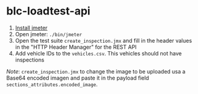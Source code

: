 # blc-loadtest-api
1. [Install jmeter](https://jmeter.apache.org/download_jmeter.cgi)
2. Open jmeter: `./bin/jmeter` 
3. Open the test suite `create_inspection.jmx` and fill in the header values in the "HTTP Header Manager" for the REST API
4. Add vehicle IDs to the `vehicles.csv`. This vehicles should not have inspections 

*Note*: `create_inspection.jmx` to change the image to be uploaded usa a Base64 encoded imagen and paste it in the payload field `sections_attributes.encoded_image`.


